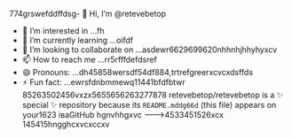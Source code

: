 774grswefddffdsg- 👋 Hi, I’m @retevebetop
- 👀 I’m interested in ...fh
- 🌱 I’m currently learning ...oifdf
- 💞️ I’m looking to collaborate on ...asdewr6629699620nhhnhjhhyhyxcv
- 📫 How to reach me ...rr5rfffdefdsref
- 😄 Pronouns: ...dh45858wersdf54df884,trtrefgreerxcvcxdsffds
- ⚡ Fun fact: ...ewrsfdnbmmewq11441bfdfbtwr
85263502456vxzx5655656263277878
retevebetop/retevebetop is a ✨ special ✨ repository because its `README.mddg66d` (this file) appears on your1623 іваGitHub hgnvhhgxvc
--->4533451526xcx
145415hngghcxvcxccxv
